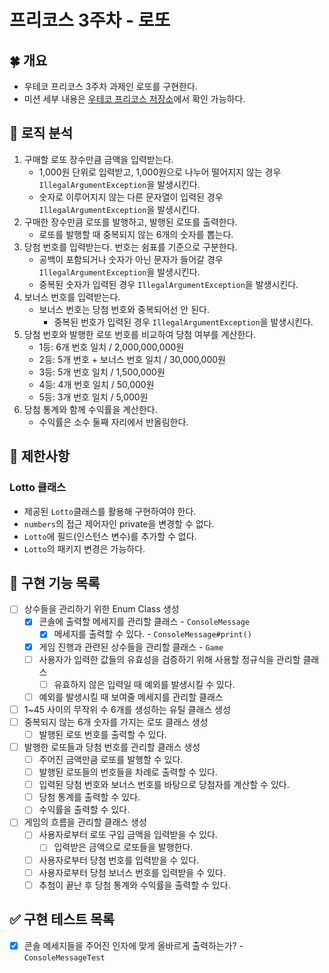 # 프리코스 3주차 - 로또

## 🍀 개요

- 우테코 프리코스 3주차 과제인 로또를 구현한다.
- 미션 세부 내용은 [우테코 프리코스 저장소](https://github.com/woowacourse-precourse/java-lotto-6)에서 확인 가능하다.

## 🤖 로직 분석

1. 구매할 로또 장수만큼 금액을 입력받는다.
    - 1,000원 단위로 입력받고, 1,000원으로 나누어 떨어지지 않는 경우 `IllegalArgumentException`을 발생시킨다.
    - 숫자로 이루어지지 않는 다른 문자열이 입력된 경우 `IllegalArgumentException`을 발생시킨다.
2. 구매한 장수만큼 로또를 발행하고, 발행된 로또를 출력한다.
    - 로또를 발행할 때 중복되지 않는 6개의 숫자를 뽑는다.
3. 당첨 번호를 입력받는다. 번호는 쉼표를 기준으로 구분한다.
    - 공백이 포함되거나 숫자가 아닌 문자가 들어갈 경우 `IllegalArgumentException`을 발생시킨다.
    - 중복된 숫자가 입력된 경우 `IllegalArgumentException`을 발생시킨다.
4. 보너스 번호를 입력받는다.
    - 보너스 번호는 당첨 번호와 중복되어선 안 된다.
        - 중복된 번호가 입력된 경우 `IllegalArgumentException`을 발생시킨다.
5. 당첨 번호와 발행한 로또 번호를 비교하여 당첨 여부를 계산한다.
    - 1등: 6개 번호 일치 / 2,000,000,000원
    - 2등: 5개 번호 + 보너스 번호 일치 / 30,000,000원
    - 3등: 5개 번호 일치 / 1,500,000원
    - 4등: 4개 번호 일치 / 50,000원
    - 5등: 3개 번호 일치 / 5,000원
6. 당첨 통계와 함께 수익률을 계산한다.
    - 수익률은 소수 둘째 자리에서 반올림한다.

## 🚫 제한사항

### Lotto 클래스

- 제공된 `Lotto`클래스를 활용해 구현하여야 한다.
- `numbers`의 접근 제어자인 private을 변경할 수 없다.
- `Lotto`에 필드(인스턴스 변수)를 추가할 수 없다.
- `Lotto`의 패키지 변경은 가능하다.

## 📝 구현 기능 목록

- [ ] 상수들을 관리하기 위한 Enum Class 생성
    - [X] 콘솔에 출력할 메세지를 관리할 클래스 - `ConsoleMessage`
        - [X] 메세지를 출력할 수 있다. - `ConsoleMessage#print()`
    - [X] 게임 진행과 관련된 상수들을 관리할 클래스 - `Game`
    - [ ] 사용자가 입력한 값들의 유효성을 검증하기 위해 사용할 정규식을 관리할 클래스
        - [ ] 유효하지 않은 입력일 때 예외를 발생시킬 수 있다.
    - [ ] 예외를 발생시킬 때 보여줄 메세지를 관리할 클래스
- [ ] 1~45 사이의 무작위 수 6개를 생성하는 유틸 클래스 생성
- [ ] 중복되지 않는 6개 숫자를 가지는 로또 클래스 생성
    - [ ] 발행된 로또 번호를 출력할 수 있다.
- [ ] 발행한 로또들과 당첨 번호를 관리할 클래스 생성
    - [ ] 주어진 금액만큼 로또를 발행할 수 있다.
    - [ ] 발행된 로또들의 번호들을 차례로 출력할 수 있다.
    - [ ] 입력된 당첨 번호와 보너스 번호를 바탕으로 당첨자를 계산할 수 있다.
    - [ ] 당첨 통계를 출력할 수 있다.
    - [ ] 수익률을 출력할 수 있다.
- [ ] 게임의 흐름을 관리할 클래스 생성
    - [ ] 사용자로부터 로또 구입 금액을 입력받을 수 있다.
        - [ ] 입력받은 금액으로 로또들을 발행한다.
    - [ ] 사용자로부터 당첨 번호를 입력받을 수 있다.
    - [ ] 사용자로부터 당첨 보너스 번호를 입력받을 수 있다.
    - [ ] 추첨이 끝난 후 당첨 통계와 수익률을 출력할 수 있다.

## ✅ 구현 테스트 목록

- [X] 콘솔 메세지들을 주어진 인자에 맞게 올바르게 출력하는가? - `ConsoleMessageTest`
